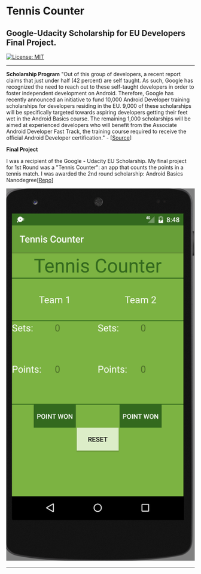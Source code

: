 # **Tennis Counter**

## Google-Udacity Scholarship for EU Developers Final Project.

[![License: MIT](https://img.shields.io/badge/License-MIT-yellow.svg)](https://opensource.org/licenses/MIT)

---

**Scholarship Program**
"Out of this group of developers, a recent report claims that just under half (42 percent) are self taught. As such, Google has recognized the need to reach out to these self-taught developers in order to foster independent development on Android. Therefore, Google has recently announced an initiative to fund 10,000 Android Developer training scholarships for developers residing in the EU. 9,000 of these scholarships will be specifically targeted towards aspiring developers getting their feet wet in the Android Basics course. The remaining 1,000 scholarships will be aimed at experienced developers who will benefit from the Associate Android Developer Fast Track, the training course required to receive the official Android Developer certification." - [[Source](https://www.xda-developers.com/google-bertelsmann-udacity-offer-10000-android-scholarships-for-eu-developers/)]

**Final Project**

I was a recipient of the Google - Udacity EU Scholarship. My final project for 1st Round was a "Tennis Counter": an app that counts the points in a tennis match. I was awarded the 2nd round scholarship: Android Basics Nanodegree[[Repo](https://github.com/KonstantinosBarmpas/Android-Basics-Udacity-Nanodegree-Projects/settings)]

[//]: # (Images)

[image1]: ./images/Image1.png "Image 1"

![image1]

---


